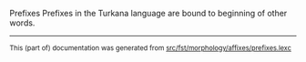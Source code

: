 Prefixes
Prefixes in the Turkana language are bound to beginning of other words.

* * *

<small>This (part of) documentation was generated from [src/fst/morphology/affixes/prefixes.lexc](https://github.com/giellalt/lang-tuv/blob/main/src/fst/morphology/affixes/prefixes.lexc)</small>
